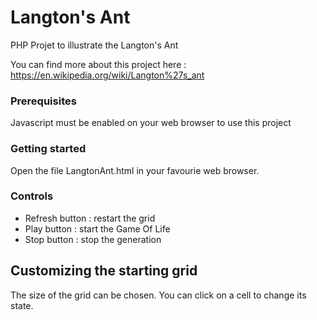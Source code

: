 # Langton's Ant

PHP Projet to illustrate the Langton's Ant

You can find more about this project here :  https://en.wikipedia.org/wiki/Langton%27s_ant

### Prerequisites

Javascript must be enabled on your web browser to use this project

### Getting started

Open the file LangtonAnt.html in your favourie web browser.

### Controls

- Refresh button : restart the grid
- Play button : start the Game Of Life
- Stop button : stop the generation

## Customizing the starting grid

The size of the grid can be chosen.
You can click on a cell to change its state.



